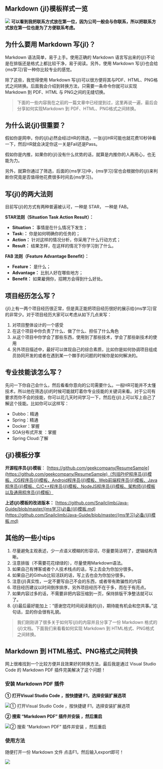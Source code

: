 ## Markdown {jl}模板样式一览
![](https://user-gold-cdn.xitu.io/2018/9/3/1659f91e4843bd67?w=800&h=1737&f=png&s=97357)
**可以看到我把联系方式放在第一位，因为公司一般会与你联系，所以把联系方式放在第一位也是为了方便联系考虑。**

## 为什么要用 Markdown 写{jl}？

Markdown 语法简单，易于上手。使用正确的 Markdown 语言写出来的{jl}不论是在排版还是格式上都比较干净，易于阅读。另外，使用 Markdown 写{jl}也会给{ms学习}官一种你比较专业的感觉。

除了这些，我觉得使用 Markdown 写{jl}可以很方便将其与PDF、HTML、PNG格式之间转换。后面我会介绍到转换方法，只需要一条命令你就可以实现 Markdown 到 PDF、HTML 与 PNG之间的无缝切换。

> 下面的一些内容我在之前的一篇文章中已经提到过，这里再说一遍，最后会分享如何实现Markdown 到 PDF、HTML、PNG格式之间转换。

## 为什么说{jl}很重要？

假如你是网申，你的{jl}必然会经过HR的筛选，一张{jl}HR可能也就花费10秒钟看一下，然后HR就会决定你这一关是Fail还是Pass。

假如你是内推，如果你的{jl}没有什么优势的话，就算是内推你的人再用心，也无能为力。

另外，就算你通过了筛选，后面的{ms学习}中，{ms学习}官也会根据你的{jl}来判断你究竟是否值得他花费很多时间去{ms学习}。

## 写{jl}的两大法则

目前写{jl}的方式有两种普遍被认可，一种是 STAR， 一种是 FAB。

**STAR法则（Situation Task Action Result）：**

- **Situation：** 事情是在什么情况下发生；
- **Task:：** 你是如何明确你的任务的；
- **Action：** 针对这样的情况分析，你采用了什么行动方式；
- **Result：** 结果怎样，在这样的情况下你学习到了什么。

**FAB 法则（Feature Advantage Benefit）：**

- **Feature：** 是什么；
- **Advantage：** 比别人好在哪些地方；
- **Benefit：** 如果雇佣你，招聘方会得到什么好处。

## 项目经历怎么写？
{jl}上有一两个项目经历很正常，但是真正能把项目经历很好的展示给{ms学习}官的非常少。对于项目经历大家可以考虑从如下几点来写：

1. 对项目整体设计的一个感受
2. 在这个项目中你负责了什么、做了什么、担任了什么角色
3. 从这个项目中你学会了那些东西，使用到了那些技术，学会了那些新技术的使用
4. 另外项目描述中，最好可以体现自己的综合素质，比如你是如何协调项目组成员协同开发的或者在遇到某一个棘手的问题的时候你是如何解决的。

## 专业技能该怎么写？
先问一下你自己会什么，然后看看你意向的公司需要什么。一般HR可能并不太懂技术，所以他在筛选{jl}的时候可能就盯着你专业技能的关键词来看。对于公司有要求而你不会的技能，你可以花几天时间学习一下，然后在{jl}上可以写上自己了解这个技能。比如你可以这样写：

- Dubbo：精通
- Spring：精通
- Docker：掌握
-  SOA分布式开发 ：掌握
- Spring Cloud:了解

## {jl}模板分享

**开源程序员{jl}模板**： [https://github.com/geekcompany/ResumeSample](https://github.com/geekcompany/ResumeSample)（包括PHP程序员{jl}模板、iOS程序员{jl}模板、Android程序员{jl}模板、Web前端程序员{jl}模板、Java程序员{jl}模板、C/C++程序员{jl}模板、NodeJS程序员{jl}模板、架构师{jl}模板以及通用程序员{jl}模板）

**上述{jl}模板的改进版本：** [https://github.com/Snailclimb/Java-Guide/blob/master/{ms学习}必备/{jl}模板.md](https://github.com/Snailclimb/Java-Guide/blob/master/{ms学习}必备/{jl}模板.md) 

## 其他的一些小tips

1. 尽量避免主观表述，少一点语义模糊的形容词，尽量要简洁明了，逻辑结构清晰。
2. 注意排版（不需要花花绿绿的），尽量使用Markdown语法。
3. 如果自己有博客或者个人技术栈点的话，写上去会为你加分很多。
4. 如果自己的Github比较活跃的话，写上去也会为你加分很多。
5. 注意{jl}真实性，一定不要写自己不会的东西，或者带有欺骗性的内容
6. 项目经历建议以时间倒序排序，另外项目经历不在于多，而在于有亮点。
7. 如果内容过多的话，不需要非把内容压缩到一页，保持排版干净整洁就可以了。
8. {jl}最后最好能加上：“感谢您花时间阅读我的{jl}，期待能有机会和您共事。”这句话，显的你会很有礼貌。


> 我们刚刚讲了很多关于如何写{jl}的内容并且分享了一份 Markdown 格式的{jl}文档。下面我们来看看如何实现 Markdown 到 HTML格式、PNG格式之间转换。
## Markdown 到 HTML格式、PNG格式之间转换 

网上很难找到一个比较方便并且效果好的转换方法，最后我是通过 Visual Studio Code 的 Markdown PDF 插件完美解决了这个问题！

### 安装 Markdown PDF 插件

**① 打开Visual Studio Code ，按快捷键 F1，选择安装扩展选项**

![① 打开Visual Studio Code ，按快捷键 F1，选择安装扩展选项](https://user-gold-cdn.xitu.io/2018/9/3/1659f9a44103e551?w=1366&h=688&f=png&s=104435)

**② 搜索 “Markdown PDF” 插件并安装 ，然后重启**

![② 搜索 “Markdown PDF” 插件并安装 ，然后重启](https://user-gold-cdn.xitu.io/2018/9/3/1659f9dbef0d06fb?w=1280&h=420&f=png&s=70510)

### 使用方法

随便打开一份 Markdown 文件 点击F1，然后输入export即可！

![](https://user-gold-cdn.xitu.io/2018/9/3/1659fa0292906150?w=1289&h=468&f=png&s=72178)

